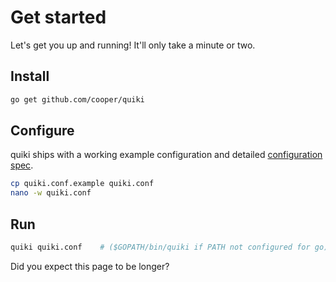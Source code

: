 # Get started

Let's get you up and running! It'll only take a minute or two.

## Install

```sh
go get github.com/cooper/quiki
```

## Configure

quiki ships with a working example configuration and detailed [configuration spec](doc/configuration.md).

```sh
cp quiki.conf.example quiki.conf
nano -w quiki.conf
```

## Run

```sh
quiki quiki.conf    # ($GOPATH/bin/quiki if PATH not configured for go)
```

Did you expect this page to be longer?
